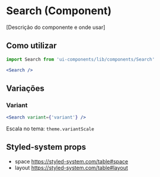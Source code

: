 # Search (Component)

[Descrição do componente e onde usar]

## Como utilizar

```js
import Search from 'ui-components/lib/components/Search'
```

```jsx
<Search />
```

## Variações

### Variant

```jsx
<Search variant={'variant'} />
```

Escala no tema: `theme.variantScale`

## Styled-system props

- space https://styled-system.com/table#space
- layout https://styled-system.com/table#layout
